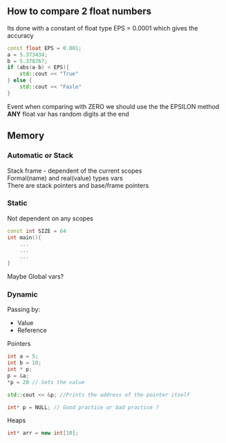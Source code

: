 ## How to compare 2 float numbers
Its done with a constant of float type EPS = 0.0001 which gives the accuracy  
```c++
const float EPS = 0.001;
a = 5.373434;
b = 5.378767;
if (abs(a-b) < EPS){
    std::cout << "True"
} else {
    std::cout << "Fasle"
}
```
Event when comparing with ZERO we should use the the EPSILON method  
**ANY** float var has random digits at the end  

## Memory
### Automatic or Stack
Stack frame - dependent of the current scopes  
Formal(name) and real(value) types vars  
There are stack pointers and base/frame pointers

### Static
Not dependent on any scopes
```c++
const int SIZE = 64
int main(){
    ...
    ...
    ...
}
```
Maybe Global vars?

### Dynamic
Passing by:
* Value
* Reference

Pointers
```c++
int a = 5;
int b = 10;
int * p;
p = &a;
*p = 20 // Sets the value

std::cout << &p; //Prints the address of the pointer itself

int* p = NULL; // Good practice or bad practice ?
```
Heaps
```c++
int* arr = new int[10];
```
